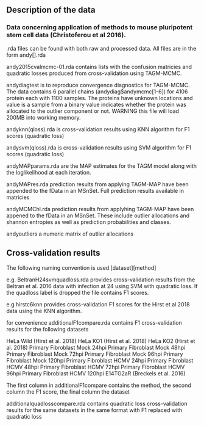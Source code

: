 ## Description of the data

### Data concerning application of methods to mouse pluripotent stem cell data (Christoferou et al 2016).

 .rda files can be found with both raw and processed data. All files are in the form andy[].rda
 
 andy2015cvalmcmc-01.rda contains lists with the confusion matricies and quadratic losses produced from cross-validation using TAGM-MCMC.
 
 andydiagtest is to reproduce convergence diagnostics for TAGM-MCMC. The data contains 6 parallel chains (andydiag$andymcmc[1-6]) for 4106 protein each with 1100 samples. The proteins have unknown locations and value is a sample  from a binary value indicates whether the protein was allocated to the outlier component or not. WARNING this file will load 200MB into working memory.
 
 andyknn(qloss).rda is cross-validation results using KNN algorithm for F1 scores (quadratic loss)
 
 andysvm(qloss).rda is cross-validation results using SVM algorithm for F1 scores (quadratic loss)
 
 andyMAPparams.rda are the MAP estimates for the TAGM model along with the loglikelihood at each iteration.
 
 andyMAPres.rda prediction results from applying TAGM-MAP have been appended to the fData in an MSnSet. Full prediction results available in matricies
 
 andyMCMChl.rda prediction results from applyhing TAGM-MAP have been appened to the fData in an MSnSet. These include outlier allocations and shannon entropies as well as prediction probabilities and classes.
 
 andyoutliers a numeric matrix of outlier allocations
 
 ## Cross-validation results
 
 The following naming convention is used [dataset][method]
 
 e.g. BeltranH24svmquadloss.rda provides cross-validation results from the Beltran et al. 2016 data with infection at 24 using SVM with quadratic loss. If the quadloss label is dropped the file contains F1 scores.
 
 e.g hirstc6knn provides cross-validation F1 scores for the Hirst et al 2018 data using the KNN algorithm.
 
 for convenience additionalF1compare.rda contains F1 cross-validation results for the following datasets 
 
 HeLa Wild (Hirst et al. 2018)   HeLa KO1 (Hirst et al. 2018)    HeLa KO2 (Hirst et al. 2018)   Primary Fibroblast Mock 24hpi   Primary Fibroblast Mock 48hpi   Primary Fibroblast Mock 72hpi  Primary Fibroblast Mock 96hpi   Primary Fibroblast Mock 120hpi  Primary Fibroblast HCMV 24hpi  Primary Fibroblast HCMV 48hpi   Primary Fibroblast HCMV 72hpi   Primary Fibroblast HCMV 96hpi  Primary Fibroblast HCMV 120hpi  E14TG2aR (Breckels et al. 2016)
 
 The first column in additionalF1compare contains the method, the second column the F1 score, the final column the dataset
 
 additionalquadlosscompare.rda contains quadratic loss cross-validation results for the same datasets in the same format with F1 replaced with quadratic loss
 
